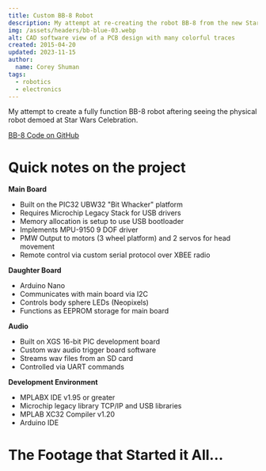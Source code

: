 ```yaml
---
title: Custom BB-8 Robot
description: My attempt at re-creating the robot BB-8 from the new Star Wars movies.
img: /assets/headers/bb-blue-03.webp
alt: CAD software view of a PCB design with many colorful traces
created: 2015-04-20
updated: 2023-11-15
author:
  name: Corey Shuman
tags: 
  - robotics
  - electronics
---
```


My attempt to create a fully function BB-8 robot aftering seeing the physical robot demoed at Star Wars Celebration.

[BB-8 Code on GitHub](https://github.com/coreyshuman/BB-8)

# Quick notes on the project

**Main Board**

- Built on the PIC32 UBW32 "Bit Whacker" platform
- Requires Microchip Legacy Stack for USB drivers
- Memory allocation is setup to use USB bootloader
- Implements MPU-9150 9 DOF driver
- PMW Output to motors (3 wheel platform) and 2 servos for head movement
- Remote control via custom serial protocol over XBEE radio

**Daughter Board**

- Arduino Nano
- Communicates with main board via I2C
- Controls body sphere LEDs (Neopixels)
- Functions as EEPROM storage for main board

**Audio**

- Built on XGS 16-bit PIC development board
- Custom wav audio trigger board software
- Streams wav files from an SD card
- Controlled via UART commands

**Development Environment**

- MPLABX IDE v1.95 or greater
- Microchip legacy library TCP/IP and USB libraries
- MPLAB XC32 Compiler v1.20
- Arduino IDE

# The Footage that Started it All...

<youtube 
    src='https://www.youtube.com/embed/A_K10fX9DSY?si=ceM9KyrFiQE5_2Du' 
    title='A short video showing a metal camera gimbal mirroring the orientation of a VR headset as it is moved around'
    width='100%'>
</youtube>
